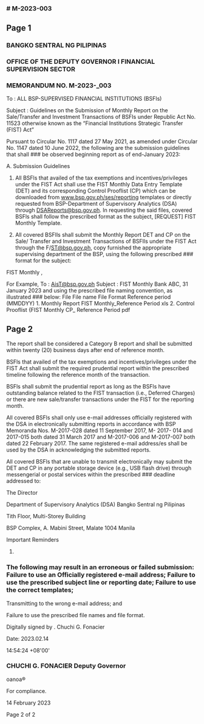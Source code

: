 ### # M-2023-003

## Page 1

### BANGKO SENTRAL NG PILIPINAS

### OFFICE OF THE DEPUTY GOVERNOR I FINANCIAL SUPERVISION SECTOR

### MEMORANDUM NO. M-2023-_003

To : ALL BSP-SUPERVISED FINANCIAL INSTITUTIONS (BSFIs)

Subject : Guidelines on the Submission of Monthly Report on the Sale/Transfer and Investment Transactions of BSFIs under Republic Act No. 11523 otherwise known as the “Financial Institutions Strategic Transfer (FIST) Act”

Pursuant to Circular No. 1117 dated 27 May 2021, as amended under Circular No. 1147 dated 10 June 2022, the following are the submission guidelines that shall ### be observed beginning report as of end-January 2023:

A. Submission Guidelines

1. All BSFls that availed of the tax exemptions and incentives/privileges under the FIST Act shall use the FIST Monthly Data Entry Template (DET) and its corresponding Control Prooflist (CP) which can be downloaded from www.bsp.gov.ph/ses/reporting templates or directly requested from BSP-Department of Supervisory Analytics (DSA) through DSAReports@bsp.gov.ph. In requesting the said files, covered BSFls shall follow the prescribed format as the subject, [REQUEST] FIST Monthly Template.

2. All covered BSFIls shall submit the Monthly Report DET and CP on the Sale/ Transfer and Investment Transactions of BSFIls under the FIST Act through the F/ST@bsp.gov.ph, copy furnished the appropriate supervising department of the BSP, using the following prescribed ### format for the subject:

FIST Monthly <BSFI Name>, <Reference Period in DD Month CCYY>

For Example, To : AisT@bsp.gov.ph Subject : FIST Monthly Bank ABC, 31 January 2023 and using the prescribed file naming convention, as illustrated ### below: File File name File Format Reference period (MMDDYY) 1. Monthly Report FIST Monthly_Reference Period xls 2. Control Prooflist {FIST Monthly CP_ Reference Period pdf

## Page 2

The report shall be considered a Category B report and shall be submitted within twenty (20) business days after end of reference month.

BSFls that availed of the tax exemptions and incentives/privileges under the FIST Act shall submit the required prudential report within the prescribed timeline following the reference month of the transaction.

BSFls shall submit the prudential report as long as the BSFls have outstanding balance related to the FIST transaction (i.e., Deferred Charges) or there are new sale/transfer transactions under the FIST for the reporting month.

All covered BSFls shall only use e-mail addresses officially registered with the DSA in electronically submitting reports in accordance with BSP Memoranda Nos. M-2017-028 dated 11 September 2017, M- 2017- 014 and 2017-015 both dated 31 March 2017 and M-2017-006 and M-2017-007 both dated 22 February 2017. The same registered e-mail address/es shall be used by the DSA in acknowledging the submitted reports.

All covered BSFls that are unable to transmit electronically may submit the DET and CP in any portable storage device (e.g., USB flash drive) through messengerial or postal services within the prescribed ### deadline addressed to:

The Director

Department of Supervisory Analytics (DSA) Bangko Sentral ng Pilipinas

Tith Floor, Multi-Storey Building

BSP Complex, A. Mabini Street, Malate 1004 Manila

Important Reminders

1.

### The following may result in an erroneous or failed submission: Failure to use an Officially registered e-mail address; Failure to use the prescribed subject line or reporting date; Failure to use the correct templates;

Transmitting to the wrong e-mail address; and

Failure to use the prescribed file names and file format.

Digitally signed by . Chuchi G. Fonacier

Date: 2023.02.14

14:54:24 +08'00'

### CHUCHI G. FONACIER Deputy Governor

oanoa®

For compliance.

14 February 2023

Page 2 of 2 